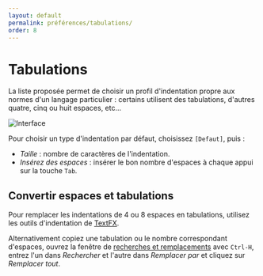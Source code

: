 ```yaml
---
layout: default
permalink: préférences/tabulations/
order: 8
---
```

# Tabulations

La liste proposée permet de choisir un profil d'indentation propre aux normes d'un langage particulier : certains utilisent des tabulations, d'autres quatre, cinq ou huit espaces, etc...

![Interface](/assets/img/preferences/08_tabulations.png)

Pour choisir un type d'indentation par défaut, choisissez `[Defaut]`, puis :

- *Taille* : nombre de caractères de l'indentation.
- *Insérez des espaces* : insérer le bon nombre d'espaces à chaque appui sur la touche `Tab`.

## Convertir espaces et tabulations

Pour remplacer les indentations de 4 ou 8 espaces en tabulations, utilisez les outils d'indentation de [TextFX](plugin-textfx.md).

Alternativement copiez une tabulation ou le nombre correspondant d'espaces, ouvrez la fenêtre de [recherches et remplacements](recherches-et-remplacements.md) avec `Ctrl-H`, entrez l'un dans *Rechercher* et l'autre dans *Remplacer par* et cliquez sur *Remplacer tout*.

